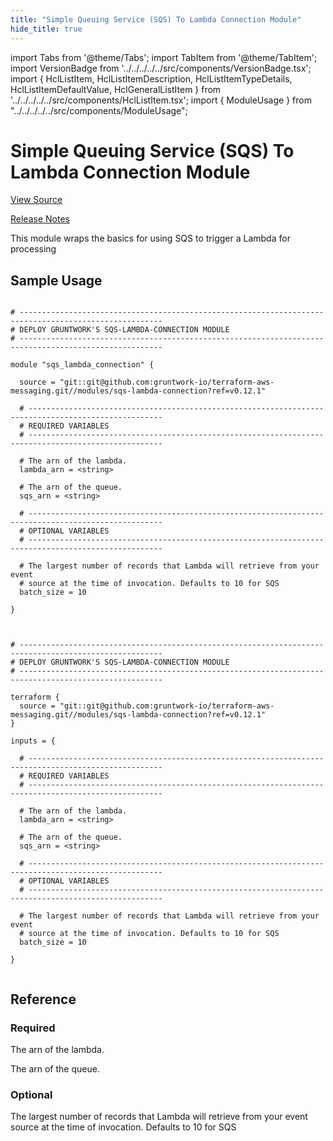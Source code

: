 ```yaml
---
title: "Simple Queuing Service (SQS) To Lambda Connection Module"
hide_title: true
---
```


import Tabs from '@theme/Tabs';
import TabItem from '@theme/TabItem';
import VersionBadge from '../../../../../src/components/VersionBadge.tsx';
import { HclListItem, HclListItemDescription, HclListItemTypeDetails, HclListItemDefaultValue, HclGeneralListItem } from '../../../../../src/components/HclListItem.tsx';
import { ModuleUsage } from "../../../../../src/components/ModuleUsage";

<VersionBadge repoTitle="AWS Messaging" version="0.12.1" lastModifiedVersion="0.9.0"/>

# Simple Queuing Service (SQS) To Lambda Connection Module

<a href="https://github.com/gruntwork-io/terraform-aws-messaging/tree/v0.12.1/modules/sqs-lambda-connection" className="link-button" title="View the source code for this module in GitHub.">View Source</a>

<a href="https://github.com/gruntwork-io/terraform-aws-messaging/releases/tag/v0.9.0" className="link-button" title="Release notes for only versions which impacted this module.">Release Notes</a>

This module wraps the basics for using SQS to trigger a Lambda for processing

## Sample Usage

<Tabs>
<TabItem value="terraform" label="Terraform" default>

```hcl title="main.tf"

# ------------------------------------------------------------------------------------------------------
# DEPLOY GRUNTWORK'S SQS-LAMBDA-CONNECTION MODULE
# ------------------------------------------------------------------------------------------------------

module "sqs_lambda_connection" {

  source = "git::git@github.com:gruntwork-io/terraform-aws-messaging.git//modules/sqs-lambda-connection?ref=v0.12.1"

  # ----------------------------------------------------------------------------------------------------
  # REQUIRED VARIABLES
  # ----------------------------------------------------------------------------------------------------

  # The arn of the lambda.
  lambda_arn = <string>

  # The arn of the queue.
  sqs_arn = <string>

  # ----------------------------------------------------------------------------------------------------
  # OPTIONAL VARIABLES
  # ----------------------------------------------------------------------------------------------------

  # The largest number of records that Lambda will retrieve from your event
  # source at the time of invocation. Defaults to 10 for SQS
  batch_size = 10

}


```

</TabItem>
<TabItem value="terragrunt" label="Terragrunt" default>

```hcl title="terragrunt.hcl"

# ------------------------------------------------------------------------------------------------------
# DEPLOY GRUNTWORK'S SQS-LAMBDA-CONNECTION MODULE
# ------------------------------------------------------------------------------------------------------

terraform {
  source = "git::git@github.com:gruntwork-io/terraform-aws-messaging.git//modules/sqs-lambda-connection?ref=v0.12.1"
}

inputs = {

  # ----------------------------------------------------------------------------------------------------
  # REQUIRED VARIABLES
  # ----------------------------------------------------------------------------------------------------

  # The arn of the lambda.
  lambda_arn = <string>

  # The arn of the queue.
  sqs_arn = <string>

  # ----------------------------------------------------------------------------------------------------
  # OPTIONAL VARIABLES
  # ----------------------------------------------------------------------------------------------------

  # The largest number of records that Lambda will retrieve from your event
  # source at the time of invocation. Defaults to 10 for SQS
  batch_size = 10

}


```

</TabItem>
</Tabs>




## Reference

<Tabs>
<TabItem value="inputs" label="Inputs" default>

### Required

<HclListItem name="lambda_arn" requirement="required" type="string">
<HclListItemDescription>

The arn of the lambda.

</HclListItemDescription>
</HclListItem>

<HclListItem name="sqs_arn" requirement="required" type="string">
<HclListItemDescription>

The arn of the queue.

</HclListItemDescription>
</HclListItem>

### Optional

<HclListItem name="batch_size" requirement="optional" type="number">
<HclListItemDescription>

The largest number of records that Lambda will retrieve from your event source at the time of invocation. Defaults to 10 for SQS

</HclListItemDescription>
<HclListItemDefaultValue defaultValue="10"/>
</HclListItem>

</TabItem>
<TabItem value="outputs" label="Outputs">

<HclListItem name="function_arn">
</HclListItem>

</TabItem>
</Tabs>


<!-- ##DOCS-SOURCER-START
{
  "originalSources": [
    "https://github.com/gruntwork-io/terraform-aws-messaging/tree/v0.12.1/modules/sqs-lambda-connection/readme.md",
    "https://github.com/gruntwork-io/terraform-aws-messaging/tree/v0.12.1/modules/sqs-lambda-connection/variables.tf",
    "https://github.com/gruntwork-io/terraform-aws-messaging/tree/v0.12.1/modules/sqs-lambda-connection/outputs.tf"
  ],
  "sourcePlugin": "module-catalog-api",
  "hash": "9bfab4e1657246ab52c43cfa19b96bf7"
}
##DOCS-SOURCER-END -->
